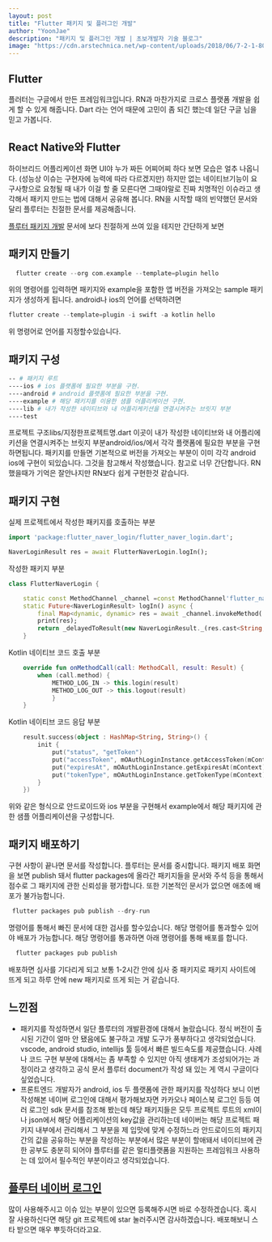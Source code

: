 ```yaml
---
layout: post
title: "Flutter 패키지 및 플러그인 개발"
author: "YoonJae"
description: "패키지 및 플러그인 개발 | 초보개발자 기술 블로그"
image: "https://cdn.arstechnica.net/wp-content/uploads/2018/06/7-2-1-800x311.jpg"
---
```


## Flutter

플러터는 구글에서 만든 프레임워크입니다. RN과 마찬가지로 크로스 플랫폼 개발을 쉽게 할 수 있게 해줍니다. Dart 라는 언어 때문에 고민이 좀 되긴 했는데 일단 구글 님을 믿고 가봅니다.
## React Native와 Flutter 
하이브리드 어플리케이션 화면 UI야 누가 짜든 어찌어찌 하다 보면 모습은 얼추 나옵니다. (성능상 이슈는 구현자에 능력에 따라 다르겠지만) 하지만 없는 네이티브기능이 요구사항으로 요청될 때 내가 이걸 할 줄 모른다면 그때야말로 진짜 치명적인 이슈라고 생각해서 패키지 만드는 법에 대해서 공유해 봅니다. RN을 시작할 때의 빈약했던 문서와 달리 플루터는 친절한 문서를 제공해줍니다.

[플루터 패키지 개발](https://flutter.dev/docs/development/packages-and-plugins/developing-packages) 문서에 보다 친절하게 쓰여 있을 테지만 간단하게 보면

## 패키지 만들기

```dart
  flutter create --org com.example --template=plugin hello
```

위의 명령어를 입력하면 패키지와 example을 포함한 앱 버전을 가져오는 sample 패키지가 생성하게 됩니다. android나 ios의 언어를 선택하려면

```dart
flutter create --template=plugin -i swift -a kotlin hello
```

위 명령어로 언어를 지정할수있습니다.

## 패키지 구성

``` bash
-- # 패키지 루트
----ios # ios 플랫폼에 필요한 부분을 구현.
----android # android 플랫폼에 필요한 부분을 구현.
----example # 해당 패키지를 이용한 샘플 어플리케이션 구현.
----lib # 내가 작성한 네이티브와 내 어플리케키션을 연결시켜주는 브릿지 부분
----test 
```
프로젝트 구조libs/지정한프로젝트명.dart 이곳이 내가 작성한 네이티브와 내 어플리에키션을 연결시켜주는 브릿지 부분android/ios/에서 각각 플랫폼에 필요한 부분을 구현하면됩니다. 패키지를 만들면 기본적으로 버전을 가져오는 부분이 이미 각각 android ios에 구현이 되있습니다. 그것을 참고해서 작성했습니다. 참고로 너무 간단합니다. RN했을때가 기억은 잘안나지만 RN보다 쉽게 구현한것 같습니다.

## 패키지 구현

실제 프로젝트에서 작성한 패키지를 호출하는 부분

``` dart
import 'package:flutter_naver_login/flutter_naver_login.dart';

NaverLoginResult res = await FlutterNaverLogin.logIn();
```

작성한 패키지 부분

``` dart
class FlutterNaverLogin {

    static const MethodChannel _channel =const MethodChannel'flutter_naver_login');
    static Future<NaverLoginResult> logIn() async {
        final Map<dynamic, dynamic> res = await _channel.invokeMethod('logIn');
        print(res);
        return _delayedToResult(new NaverLoginResult._(res.cast<String, dynamic>()));
    }
```

Kotlin 네이티브 코드 호출 부분

``` kotlin
    override fun onMethodCall(call: MethodCall, result: Result) {
        when (call.method) {
            METHOD_LOG_IN -> this.login(result)
            METHOD_LOG_OUT -> this.logout(result)
            }
    }
```

Kotlin 네이티브 코드 응답 부분

``` kotlin
    result.success(object : HashMap<String, String>() {
        init {
            put("status", "getToken")
            put("accessToken", mOAuthLoginInstance.getAccessToken(mContext))
            put("expiresAt", mOAuthLoginInstance.getExpiresAt(mContext).toString())
            put("tokenType", mOAuthLoginInstance.getTokenType(mContext))
        }
    })
```

위와 같은 형식으로 안드로이드와 ios 부분을 구현해서 example에서 해당 패키지에 관한
샘플 어플리케이션을 구성합니다. 


## 패키지 배포하기

구현 사항이 끝나면 문서를 작성합니다. 플루터는 문서를 중시합니다. 패키지 배포 화면을 보면 publish 돼서 flutter packages에 올라간 패키지들을 문서와 주석 등을 통해서 점수로 그 패키지에 관한 신뢰성을 평가합니다. 또한 기본적인 문서가 없으면 애초에 배포가 불가능합니다.

``` dart
 flutter packages pub publish --dry-run
```
명령어를 통해서 빠진 문서에 대한 검사를 할수있습니다. 해당 명령어를 통과할수 있어야 배포가 가능합니다. 해당 명령어를 통과하면 아래 명령어를 통해 배포를 합니다. 

``` dart
  flutter packages pub publish
```

배포하면 심사를 기다리게 되고 보통 1-2시간 안에 심사 중 패키지로 패키지 사이트에 뜨게 되고 하루 안에 new 패키지로 뜨게 되는 거 같습니다.

## 느낀점
- 패키지를 작성하면서 일단 플루터의 개발환경에 대해서 놀랐습니다. 정식 버전이 출시된 기간이 얼마 안 됐음에도 불구하고 개발 도구가 풍부하다고 생각되었습니다. vscode, android studio, intellijs 툴 등에서 빠른 빌드속도를 제공했습니다. 사례나 코드 구현 부분에 대해서는 좀 부족할 수 있지만 아직 생태계가 조성되어가는 과정이라고 생각하고 공식 문서 플루터 document가 작성 돼 있는 게 역시 구글이다 싶었습니다.
- 프론트엔드 개발자가 android, ios 두 플랫폼에 관한 패키지를 작성하다 보니 이번 작성해본 네이버 로그인에 대해서 평가해보자면 카카오나 페이스북 로그인 등등 여러 로그인 sdk 문서를 참조해 봤는데 해당 패키지들은 모두 프로젝트 루트의 xml이나 json에서 해당 어플리케이션의 key값을 관리하는데 네이버는 해당 프로젝트 패키지 내부에서 관리해서 그 부분을 제 입맛에 맞게 수정하느라 안드로이드의 패키지 간의 값을 공유하는 부분을 작성하는 부분에서 많은 부분이 할애돼서 네이티브에 관한 공부도 충분히 되어야 플루터를 같은 멀티플랫폼을 지원하는 프레임워크 사용하는 데 있어서 필수적인 부분이라고 생각되었습니다.


## [플루터 네이버 로그인](https://pub.dartlang.org/packages/flutter_naver_login) 
많이 사용해주시고 이슈 있는 부분이 있으면 등록해주시면 바로 수정하겠습니다.
혹시 잘 사용하신다면 해당 git 프로젝트에 star 눌러주시면 감사하겠습니다. 배포해보니 스타 받으면 매우 뿌듯하더라고요.